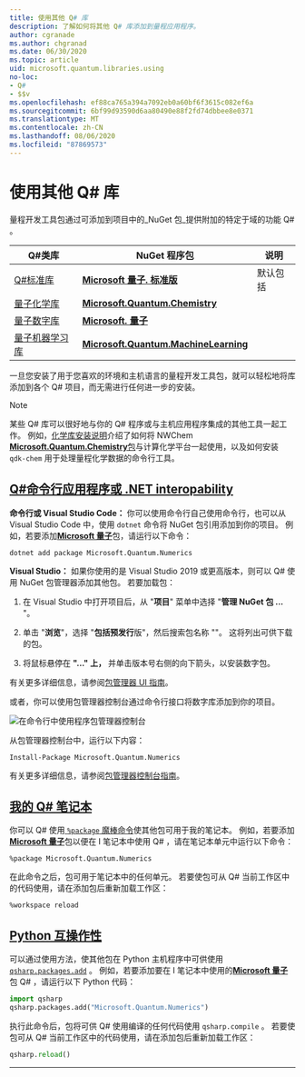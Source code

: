 ```yaml
---
title: 使用其他 Q# 库
description: 了解如何将其他 Q# 库添加到量程应用程序。
author: cgranade
ms.author: chgranad
ms.date: 06/30/2020
ms.topic: article
uid: microsoft.quantum.libraries.using
no-loc:
- Q#
- $$v
ms.openlocfilehash: ef88ca765a394a7092eb0a60bf6f3615c082ef6a
ms.sourcegitcommit: 6bf99d93590d6aa80490e88f2fd74dbbee8e0371
ms.translationtype: MT
ms.contentlocale: zh-CN
ms.lasthandoff: 08/06/2020
ms.locfileid: "87869573"
---
```

# <a name="using-additional-no-locq-libraries"></a>使用其他 Q# 库

量程开发工具包通过可添加到项目中的_NuGet 包_提供附加的特定于域的功能 Q# 。

| Q#类库  | NuGet 程序包 | 说明 |
|---------|---------|--------|
| [Q#标准库](xref:microsoft.quantum.libraries.standard.intro) | [**Microsoft 量子. 标准版**](https://www.nuget.org/packages/Microsoft.Quantum.Standard) | 默认包括 |
| [量子化学库](xref:microsoft.quantum.chemistry.concepts.intro) | [**Microsoft.Quantum.Chemistry**](https://www.nuget.org/packages/Microsoft.Quantum.Chemistry) | |
| [量子数字库](xref:microsoft.quantum.numerics.intro) | [**Microsoft. 量子**](https://www.nuget.org/packages/Microsoft.Quantum.Numerics) | |
| [量子机器学习库](xref:microsoft.quantum.libraries.machine-learning.intro) | [**Microsoft.Quantum.MachineLearning**](https://www.nuget.org/packages/Microsoft.Quantum.MachineLearning) | |

一旦您安装了用于您喜欢的环境和主机语言的量程开发工具包，就可以轻松地将库添加到各个 Q# 项目，而无需进行任何进一步的安装。

> [!NOTE]
> 某些 Q# 库可以很好地与你的 Q# 程序或与主机应用程序集成的其他工具一起工作。
> 例如，[化学库安装说明](xref:microsoft.quantum.chemistry.concepts.installation)介绍了如何将 NWChem [ **Microsoft.Quantum.Chemistry**包](https://www.nuget.org/packages/Microsoft.Quantum.Chemistry)与计算化学平台一起使用，以及如何安装 `qdk-chem` 用于处理量程化学数据的命令行工具。

## <a name="no-locq-command-line-applications-or-net-interopability"></a>[Q#命令行应用程序或 .NET interopability](#tab/tabid-csproj)

**命令行或 Visual Studio Code：** 你可以使用命令行自己使用命令行，也可以从 Visual Studio Code 中，使用 `dotnet` 命令将 NuGet 包引用添加到你的项目。
例如，若要添加[**Microsoft 量子**](https://www.nuget.org/packages/Microsoft.Quantum.Numerics)包，请运行以下命令：

```dotnetcli
dotnet add package Microsoft.Quantum.Numerics
```

**Visual Studio：** 如果你使用的是 Visual Studio 2019 或更高版本，则可以 Q# 使用 NuGet 包管理器添加其他包。
若要加载包： 
1. 在 Visual Studio 中打开项目后，从 "**项目**" 菜单中选择 "**管理 NuGet 包 ...** "。

2. 单击 "**浏览**"，选择 "**包括预发行**版"，然后搜索包名称 ""。 这将列出可供下载的包。

3. 将鼠标悬停在 **"..." 上，** 并单击版本号右侧的向下箭头，以安装数字包。

有关更多详细信息，请参阅[包管理器 UI 指南](https://docs.microsoft.com/nuget/tools/package-manager-ui)。

或者，你可以使用包管理器控制台通过命令行接口将数字库添加到你的项目。

![在命令行中使用程序包管理器控制台](~/media/vs2017-nuget-console-menu.png)

从包管理器控制台中，运行以下内容：

```
Install-Package Microsoft.Quantum.Numerics
```

有关更多详细信息，请参阅[包管理器控制台指南](https://docs.microsoft.com/nuget/tools/package-manager-console)。

## <a name="ino-locq-notebooks"></a>[我的 Q# 笔记本](#tab/tabid-notebook)

你可以 Q# 使用[ `%package` 魔棒命令](xref:microsoft.quantum.iqsharp.magic-ref.package)使其他包可用于我的笔记本。
例如，若要添加[**Microsoft 量子**](https://www.nuget.org/packages/Microsoft.Quantum.Numerics)包以便在 I 笔记本中使用 Q# ，请在笔记本单元中运行以下命令：

```
%package Microsoft.Quantum.Numerics
```

在此命令之后，包可用于笔记本中的任何单元。
若要使包可从 Q# 当前工作区中的代码使用，请在添加包后重新加载工作区：

```
%workspace reload
```

## <a name="python-interoperability"></a>[Python 互操作性](#tab/tabid-python)


可以通过使用方法，使其他包在 Python 主机程序中可供使用 [`qsharp.packages.add`](https://docs.microsoft.com/python/qsharp/qsharp.packages.packages) 。
例如，若要添加要在 I 笔记本中使用的[**Microsoft 量子**](https://www.nuget.org/packages/Microsoft.Quantum.Numerics)包 Q# ，请运行以下 Python 代码：

```python
import qsharp
qsharp.packages.add("Microsoft.Quantum.Numerics")
```

执行此命令后，包将可供 Q# 使用编译的任何代码使用 `qsharp.compile` 。
若要使包可从 Q# 当前工作区中的代码使用，请在添加包后重新加载工作区：

```python
qsharp.reload()
```

***
